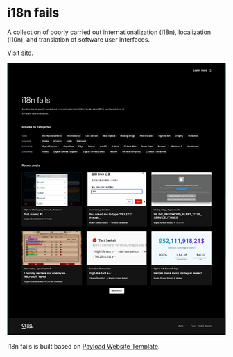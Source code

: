 # i18n fails

A collection of poorly carried out internationalization (i18n), localization (l10n), and translation of software user interfaces.

[Visit site](https://i18nfails.1a23.studio/).

![Screenshot of the website](./public/i18n-fails.png)

i18n fails is built based on [Payload Website Template](https://github.com/payloadcms/payload/blob/main/templates/website).